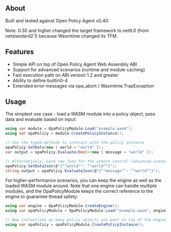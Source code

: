 ﻿## About

Built and tested against Open Policy Agent v0.40.

Note: 0.30 and higher changed the target framework to net6.0 (from netstandard2.1) because Wasmtime changed its TFM.

## Features

* Simple API on top of Open Policy Agent Web Assembly ABI
* Support for advanced scenarios (runtime and module caching)
* Fast execution path on ABI version 1.2 and greater
* Ability to define builtin0-4
* Extended error messages via opa_abort / Wasmtime.TrapException

## Usage

The simplest use case - load a WASM module into a policy object, pass data and evaluate based on input:

```csharp
using var module = OpaPolicyModule.Load("example.wasm");
using var opaPolicy = module.CreatePolicyInstance();

// Use the typed methods to interact with the policy instance
opaPolicy.SetData(new { world = "world" });
var output = opaPolicy.Evaluate<bool>(new { message = "world" });

// Alternatively, send raw Json for the utmost control (advanced scenario)
opaPolicy.SetDataJson(@"{""world"": ""world""}");
string output = opaPolicy.EvaluateJson(@"{""message"": ""world""}");
```

For higher-performance scenarios, you can keep the engine as well as the loaded WASM module around.
Note that one engine can handle multiple modules, and the OpaPolicyModule keeps the correct reference to 
the engine to guarantee thread safety:

```csharp
using var engine = OpaPolicyModule.CreateEngine();
using var opaPolicyModule = OpaPolicyModule.Load("example.wasm", engine);

// Now instantiate as many policy objects you want on top of the engine & module
using var opaPolicy = opaPolicyModule.CreatePolicyInstance();
```